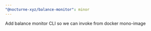 ```yaml
---
"@nocturne-xyz/balance-monitor": minor
---
```


Add balance monitor CLI so we can invoke from docker mono-image
